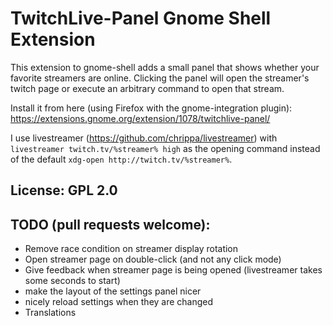 # TwitchLive-Panel Gnome Shell Extension

This extension to gnome-shell adds a small panel that shows whether
your favorite streamers are online. Clicking the panel will open the
streamer's twitch page or execute an arbitrary command to open
that stream.

Install it from here (using Firefox with the gnome-integration plugin): https://extensions.gnome.org/extension/1078/twitchlive-panel/

I use livestreamer (https://github.com/chrippa/livestreamer) with
`livestreamer twitch.tv/%streamer% high` as the opening command instead
of the default `xdg-open http://twitch.tv/%streamer%`.


## License: GPL 2.0

## TODO (pull requests welcome):

* Remove race condition on streamer display rotation
* Open streamer page on double-click (and not any click mode)
* Give feedback when streamer page is being opened (livestreamer takes some seconds to start)
* make the layout of the settings panel nicer
* nicely reload settings when they are changed
* Translations
